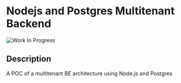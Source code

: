 # Nodejs and Postgres Multitenant Backend

![Work In Progress](https://img.shields.io/badge/Status-Work%20In%20Progress-yellow)

## Description

A POC of a multitenant BE architecture using Node.js and Postgres

